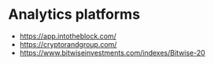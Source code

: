 # Analytics platforms

- https://app.intotheblock.com/
- https://cryptorandgroup.com/
- https://www.bitwiseinvestments.com/indexes/Bitwise-20